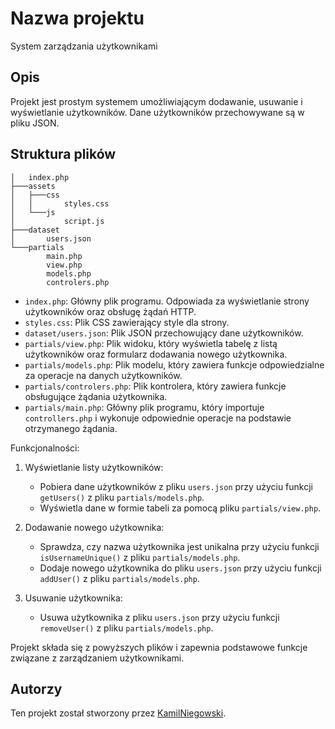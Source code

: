 # Nazwa projektu

System zarządzania użytkownikami

## Opis

Projekt jest prostym systemem umożliwiającym dodawanie, usuwanie i wyświetlanie użytkowników. Dane użytkowników przechowywane są w pliku JSON.

## Struktura plików

```
│   index.php
├───assets
│   ├───css
│   │       styles.css
│   └───js
│           script.js
├───dataset
│       users.json
└───partials
        main.php
        view.php
        models.php
        controlers.php
 ```

- `index.php`: Główny plik programu. Odpowiada za wyświetlanie strony użytkowników oraz obsługę żądań HTTP.
- `styles.css`: Plik CSS zawierający style dla strony.
- `dataset/users.json`: Plik JSON przechowujący dane użytkowników.
- `partials/view.php`: Plik widoku, który wyświetla tabelę z listą użytkowników oraz formularz dodawania nowego użytkownika.
- `partials/models.php`: Plik modelu, który zawiera funkcje odpowiedzialne za operacje na danych użytkowników.
- `partials/controlers.php`: Plik kontrolera, który zawiera funkcje obsługujące żądania użytkownika.
- `partials/main.php`: Główny plik programu, który importuje `controllers.php` i wykonuje odpowiednie operacje na podstawie otrzymanego żądania.

Funkcjonalności:

1. Wyświetlanie listy użytkowników:
   - Pobiera dane użytkowników z pliku `users.json` przy użyciu funkcji `getUsers()` z pliku `partials/models.php`.
   - Wyświetla dane w formie tabeli za pomocą pliku `partials/view.php`.

2. Dodawanie nowego użytkownika:
   - Sprawdza, czy nazwa użytkownika jest unikalna przy użyciu funkcji `isUsernameUnique()` z pliku `partials/models.php`.
   - Dodaje nowego użytkownika do pliku `users.json` przy użyciu funkcji `addUser()` z pliku `partials/models.php`.

3. Usuwanie użytkownika:
   - Usuwa użytkownika z pliku `users.json` przy użyciu funkcji `removeUser()` z pliku `partials/models.php`.

Projekt składa się z powyższych plików i zapewnia podstawowe funkcje związane z zarządzaniem użytkownikami.


## Autorzy

Ten projekt został stworzony przez [KamilNiegowski](https://github.com/KamilNiegowski).

